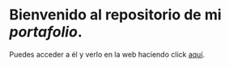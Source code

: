 # Bienvenido al repositorio de mi _portafolio_. 

Puedes acceder a él y verlo en la web haciendo click [aquí](https://AlejandroMoliGar.github.io/portafolio/portafolio-es/index.html).
